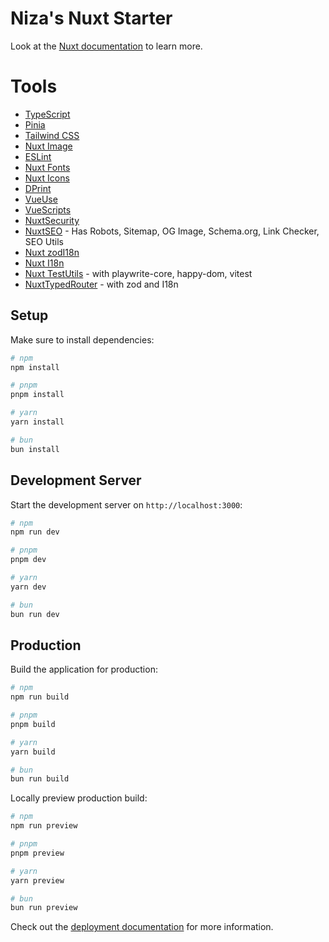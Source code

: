 # Niza's Nuxt Starter

Look at the [Nuxt documentation](https://nuxt.com/docs/getting-started/introduction) to learn more.

# Tools

- [TypeScript](https://www.typescriptlang.org/)
- [Pinia](https://pinia.vuejs.org/)
- [Tailwind CSS](https://tailwindcss.com/)
- [Nuxt Image](https://nuxt.com/modules/image)
- [ESLint](https://eslint.org/)
- [Nuxt Fonts](https://nuxt.com/modules/font)
- [Nuxt Icons](https://nuxt.com/modules/icon)
- [DPrint](https://dprint.dev/)
- [VueUse](https://vueuse.org/)
- [VueScripts](https://scripts.nuxt.com/)
- [NuxtSecurity](https://nuxt.com/modules/security)
- [NuxtSEO](https://nuxtseo.com/docs/nuxt-seo/getting-started/introduction) - Has Robots, Sitemap, OG Image, Schema.org, Link Checker, SEO Utils
- [Nuxt zodI18n](https://xibman-nuxt-zod-i18n.nuxt.space/getting-started)
- [Nuxt I18n](https://i18n.nuxtjs.org/docs/getting-started)
- [Nuxt TestUtils](https://nuxt.com/modules/test-utils) - with playwrite-core, happy-dom, vitest
- [NuxtTypedRouter](https://nuxt.com/modules/typed-router) - with zod and I18n

## Setup

Make sure to install dependencies:

```bash
# npm
npm install

# pnpm
pnpm install

# yarn
yarn install

# bun
bun install
```

## Development Server

Start the development server on `http://localhost:3000`:

```bash
# npm
npm run dev

# pnpm
pnpm dev

# yarn
yarn dev

# bun
bun run dev
```

## Production

Build the application for production:

```bash
# npm
npm run build

# pnpm
pnpm build

# yarn
yarn build

# bun
bun run build
```

Locally preview production build:

```bash
# npm
npm run preview

# pnpm
pnpm preview

# yarn
yarn preview

# bun
bun run preview
```

Check out the [deployment documentation](https://nuxt.com/docs/getting-started/deployment) for more information.
